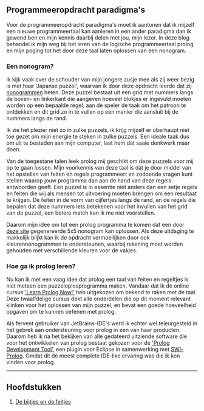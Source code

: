 ## Programmeeropdracht paradigma's


Voor de programmeeropdracht paradigma's moet ik aantonen dat ik mijzelf een nieuwe programmeertaal kan aanleren in een ander paradigma dan ik gewend ben en mijn kennis daarbij delen met jou, mijn lezer. In deze blog behandel ik mijn weg bij het leren van de logische programmeertaal prolog en mijn poging tot het door deze taal laten oplossen van een nonogram.

### Een nonogram?

Ik kijk vaak over de schouder van mijn jongere zusje mee als zij weer bezig is met haar 'Japanse puzzel', waarvan ik door deze opdracht leerde dat zij [nonogrammen](https://nl.wikipedia.org/wiki/Nonogram) heten. Deze puzzel bestaat uit een grid met nummers langs de boven- en linkerkant die aangeven hoeveel blokjes er ingevuld moeten worden op een bepaalde regel, aan de speler de taak om het patroon te ontdekken en dit grid zo in te vullen op een manier die aansluit bij de nummers langs de rand.

Ik zie het plezier niet zo in zulke puzzels, ik krijg mijzelf er überhaupt niet toe gezet om mijn energie te steken in zulke puzzels. Een ideale taak dus om uit te besteden aan mijn computer, laat hem dat saaie denkwerk maar doen.

Van de toegestane talen leek prolog mij geschikt om deze puzzels voor mij op te gaan lossen. Mijn voorkennis van deze taal is dat je door middel van het opstellen van feiten en regels programmeert en zodoende vragen kunt stellen waarop jouw programma dan aan de hand van deze regels antwoorden geeft. Een puzzel is in essentie niet anders dan een setje regels en feiten die wij als mensen tot uitvoering moeten brengen om een resultaat te krijgen. De feiten in de vorm van cijfertjes langs de rand, en de regels die bepalen dat deze nummers iets betekenen voor het invullen van het grid van de puzzel, een betere match kan ik me niet voorstellen.

Daarom mijn idee om tot een prolog programma te komen dat een door [deze site](https://nl.puzzle-nonograms.com/) gegenereerde 5x5 nonogram kan oplossen. Als deze uitdaging te makkelijk blijkt kan ik de opdracht vermoeilijken door ook kleurennonogrammen te ondersteunen, waarbij rekening moet worden gehouden met verschillende kleuren voor de vakjes.

### Hoe ga ik prolog leren?

Nu kan ik met een vaag idee dat prolog een taal van feiten en regeltjes is niet meteen een puzzeloplosprogramma maken. Vandaar dat ik de online cursus ['Learn Prolog Now!'](http://www.learnprolognow.org/index.php) heb uitgekozen om bekend te raken met de taal. Deze twaalfdelige cursus dekt alle onderdelen die op dit moment relevant klinken voor het oplossen van mijn puzzel, en bevat een goede hoeveelheid opgaven om te kunnen oefenen met prolog.

Als fervent gebruiker van JetBrains-IDE's werd ik echter wel teleurgesteld in het gebrek aan ondersteuning voor prolog in een van haar producten. Daarom heb ik na het bekijken van alle gedateerd uitziende software die voor het ontwikkelen van prolog bestaat gekozen voor de ['Prolog Development Tool'](https://sewiki.iai.uni-bonn.de/research/pdt/docs/start), een plugin voor Eclipse in samenwerking met [SWI-Prolog](https://www.swi-prolog.org/). Omdat dit de meest complete IDE-like ervaring was die ik kon vinden voor prolog.

---

## Hoofdstukken

1. [De bijtjes en de feitjes](bees.md) 
